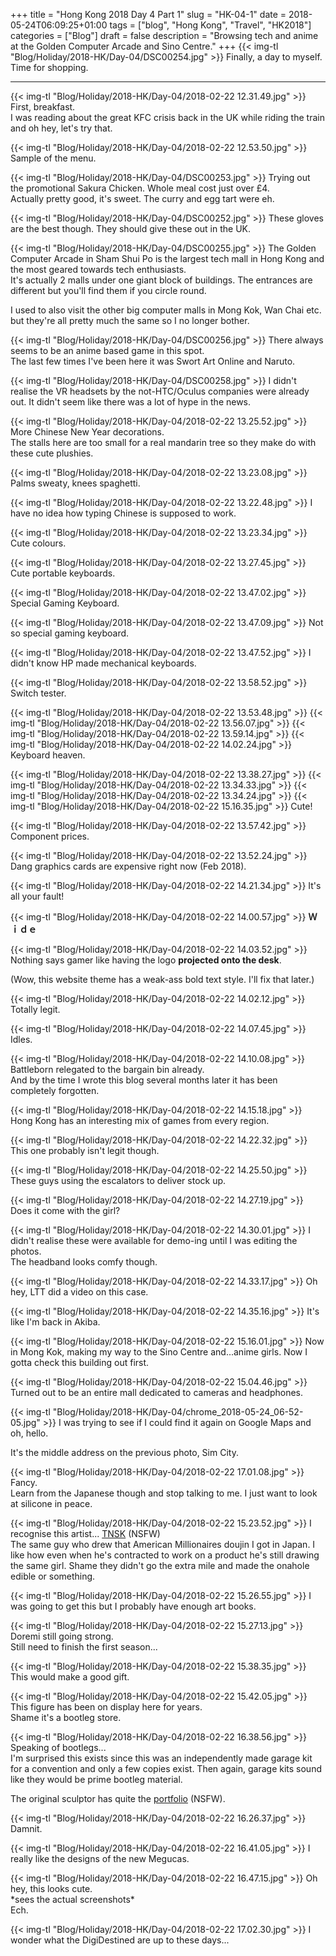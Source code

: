 +++
title = "Hong Kong 2018 Day 4 Part 1"
slug = "HK-04-1"
date = 2018-05-24T06:09:25+01:00
tags = ["blog", "Hong Kong", "Travel", "HK2018"]
categories = ["Blog"]
draft = false
description = "Browsing tech and anime at the Golden Computer Arcade and Sino Centre."
+++
{{< img-tl "Blog/Holiday/2018-HK/Day-04/DSC00254.jpg" >}}
Finally, a day to myself. Time for shopping.
<!--more-->
***
{{< img-tl "Blog/Holiday/2018-HK/Day-04/2018-02-22 12.31.49.jpg" >}}
First, breakfast.  
I was reading about the great KFC crisis back in the UK while riding the train and oh hey, let's try that.

{{< img-tl "Blog/Holiday/2018-HK/Day-04/2018-02-22 12.53.50.jpg" >}}
Sample of the menu.

{{< img-tl "Blog/Holiday/2018-HK/Day-04/DSC00253.jpg" >}}
Trying out the promotional Sakura Chicken. Whole meal cost just over £4.  
Actually pretty good, it's sweet. The curry and egg tart were eh.  

{{< img-tl "Blog/Holiday/2018-HK/Day-04/DSC00252.jpg" >}}
These gloves are the best though. They should give these out in the UK.

{{< img-tl "Blog/Holiday/2018-HK/Day-04/DSC00255.jpg" >}}
The Golden Computer Arcade in Sham Shui Po is the largest tech mall in Hong Kong and the most geared towards tech enthusiasts.  
It's actually 2 malls under one giant block of buildings. The entrances are different but you'll find them if you circle round.

I used to also visit the other big computer malls in Mong Kok, Wan Chai etc. but they're all pretty much the same so I no longer bother.

{{< img-tl "Blog/Holiday/2018-HK/Day-04/DSC00256.jpg" >}}
There always seems to be an anime based game in this spot.  
The last few times I've been here it was Swort Art Online and Naruto.

{{< img-tl "Blog/Holiday/2018-HK/Day-04/DSC00258.jpg" >}}
I didn't realise the VR headsets by the not-HTC/Oculus companies were already out. It didn't seem like there was a lot of hype in the news.

{{< img-tl "Blog/Holiday/2018-HK/Day-04/2018-02-22 13.25.52.jpg" >}}
More Chinese New Year decorations.  
The stalls here are too small for a real mandarin tree so they make do with these cute plushies.

{{< img-tl "Blog/Holiday/2018-HK/Day-04/2018-02-22 13.23.08.jpg" >}}
Palms sweaty, knees spaghetti.

{{< img-tl "Blog/Holiday/2018-HK/Day-04/2018-02-22 13.22.48.jpg" >}}
I have no idea how typing Chinese is supposed to work.

{{< img-tl "Blog/Holiday/2018-HK/Day-04/2018-02-22 13.23.34.jpg" >}}
Cute colours.

{{< img-tl "Blog/Holiday/2018-HK/Day-04/2018-02-22 13.27.45.jpg" >}}
Cute portable keyboards.

{{< img-tl "Blog/Holiday/2018-HK/Day-04/2018-02-22 13.47.02.jpg" >}}
Special Gaming Keyboard.

{{< img-tl "Blog/Holiday/2018-HK/Day-04/2018-02-22 13.47.09.jpg" >}}
Not so special gaming keyboard.

{{< img-tl "Blog/Holiday/2018-HK/Day-04/2018-02-22 13.47.52.jpg" >}}
I didn't know HP made mechanical keyboards.

{{< img-tl "Blog/Holiday/2018-HK/Day-04/2018-02-22 13.58.52.jpg" >}}
Switch tester.

{{< img-tl "Blog/Holiday/2018-HK/Day-04/2018-02-22 13.53.48.jpg" >}}
{{< img-tl "Blog/Holiday/2018-HK/Day-04/2018-02-22 13.56.07.jpg" >}}
{{< img-tl "Blog/Holiday/2018-HK/Day-04/2018-02-22 13.59.14.jpg" >}}
{{< img-tl "Blog/Holiday/2018-HK/Day-04/2018-02-22 14.02.24.jpg" >}}
Keyboard heaven.

{{< img-tl "Blog/Holiday/2018-HK/Day-04/2018-02-22 13.38.27.jpg" >}}
{{< img-tl "Blog/Holiday/2018-HK/Day-04/2018-02-22 13.34.33.jpg" >}}
{{< img-tl "Blog/Holiday/2018-HK/Day-04/2018-02-22 13.34.24.jpg" >}}
{{< img-tl "Blog/Holiday/2018-HK/Day-04/2018-02-22 15.16.35.jpg" >}}
Cute!

{{< img-tl "Blog/Holiday/2018-HK/Day-04/2018-02-22 13.57.42.jpg" >}}
Component prices.

{{< img-tl "Blog/Holiday/2018-HK/Day-04/2018-02-22 13.52.24.jpg" >}}
Dang graphics cards are expensive right now (Feb 2018).

{{< img-tl "Blog/Holiday/2018-HK/Day-04/2018-02-22 14.21.34.jpg" >}}
It's all your fault!

{{< img-tl "Blog/Holiday/2018-HK/Day-04/2018-02-22 14.00.57.jpg" >}}
**Ｗｉｄｅ**

{{< img-tl "Blog/Holiday/2018-HK/Day-04/2018-02-22 14.03.52.jpg" >}}
Nothing says gamer like having the logo **projected onto the desk**.

(Wow, this website theme has a weak-ass bold text style. I'll fix that later.)

{{< img-tl "Blog/Holiday/2018-HK/Day-04/2018-02-22 14.02.12.jpg" >}}
Totally legit.

{{< img-tl "Blog/Holiday/2018-HK/Day-04/2018-02-22 14.07.45.jpg" >}}
Idles.

{{< img-tl "Blog/Holiday/2018-HK/Day-04/2018-02-22 14.10.08.jpg" >}}
Battleborn relegated to the bargain bin already.  
And by the time I wrote this blog several months later it has been completely forgotten.

{{< img-tl "Blog/Holiday/2018-HK/Day-04/2018-02-22 14.15.18.jpg" >}}
Hong Kong has an interesting mix of games from every region.

{{< img-tl "Blog/Holiday/2018-HK/Day-04/2018-02-22 14.22.32.jpg" >}}
This one probably isn't legit though.

{{< img-tl "Blog/Holiday/2018-HK/Day-04/2018-02-22 14.25.50.jpg" >}}
These guys using the escalators to deliver stock up.

{{< img-tl "Blog/Holiday/2018-HK/Day-04/2018-02-22 14.27.19.jpg" >}}
Does it come with the girl?

{{< img-tl "Blog/Holiday/2018-HK/Day-04/2018-02-22 14.30.01.jpg" >}}
I didn't realise these were available for demo-ing until I was editing the photos.  
The headband looks comfy though.

{{< img-tl "Blog/Holiday/2018-HK/Day-04/2018-02-22 14.33.17.jpg" >}}
Oh hey, LTT did a video on this case.

{{< img-tl "Blog/Holiday/2018-HK/Day-04/2018-02-22 14.35.16.jpg" >}}
It's like I'm back in Akiba.

{{< img-tl "Blog/Holiday/2018-HK/Day-04/2018-02-22 15.16.01.jpg" >}}
Now in Mong Kok, making my way to the Sino Centre and...anime girls. Now I gotta check this building out first.

{{< img-tl "Blog/Holiday/2018-HK/Day-04/2018-02-22 15.04.46.jpg" >}}
Turned out to be an entire mall dedicated to cameras and headphones. 

{{< img-tl "Blog/Holiday/2018-HK/Day-04/chrome_2018-05-24_06-52-05.jpg" >}}
I was trying to see if I could find it again on Google Maps and oh, hello.

It's the middle address on the previous photo, Sim City.

{{< img-tl "Blog/Holiday/2018-HK/Day-04/2018-02-22 17.01.08.jpg" >}}
Fancy.  
Learn from the Japanese though and stop talking to me. I just want to look at silicone in peace.

{{< img-tl "Blog/Holiday/2018-HK/Day-04/2018-02-22 15.23.52.jpg" >}}
I recognise this artist... [TNSK](https://www.pixiv.net/member_illust.php?id=74093) (NSFW)  
The same guy who drew that American Millionaires doujin I got in Japan. I like how even when he's contracted to work on a product he's still drawing the same girl. Shame they didn't go the extra mile and made the onahole edible or something.

{{< img-tl "Blog/Holiday/2018-HK/Day-04/2018-02-22 15.26.55.jpg" >}}
I was going to get this but I probably have enough art books.

{{< img-tl "Blog/Holiday/2018-HK/Day-04/2018-02-22 15.27.13.jpg" >}}
Doremi still going strong.  
Still need to finish the first season...

{{< img-tl "Blog/Holiday/2018-HK/Day-04/2018-02-22 15.38.35.jpg" >}}
This would make a good gift.

{{< img-tl "Blog/Holiday/2018-HK/Day-04/2018-02-22 15.42.05.jpg" >}}
This figure has been on display here for years.  
Shame it's a bootleg store.

{{< img-tl "Blog/Holiday/2018-HK/Day-04/2018-02-22 16.38.56.jpg" >}}
Speaking of bootlegs...  
I'm surprised this exists since this was an independently made garage kit for a convention and only a few copies exist. Then again, garage kits sound like they would be prime bootleg material.

The original sculptor has quite the [portfolio](https://myfigurecollection.net/entry/51842) (NSFW).

{{< img-tl "Blog/Holiday/2018-HK/Day-04/2018-02-22 16.26.37.jpg" >}}
Damnit.

{{< img-tl "Blog/Holiday/2018-HK/Day-04/2018-02-22 16.41.05.jpg" >}}
I really like the designs of the new Megucas.

{{< img-tl "Blog/Holiday/2018-HK/Day-04/2018-02-22 16.47.15.jpg" >}}
Oh hey, this looks cute.  
\*sees the actual screenshots\*  
Ech.

{{< img-tl "Blog/Holiday/2018-HK/Day-04/2018-02-22 17.02.30.jpg" >}}
I wonder what the DigiDestined are up to these days...